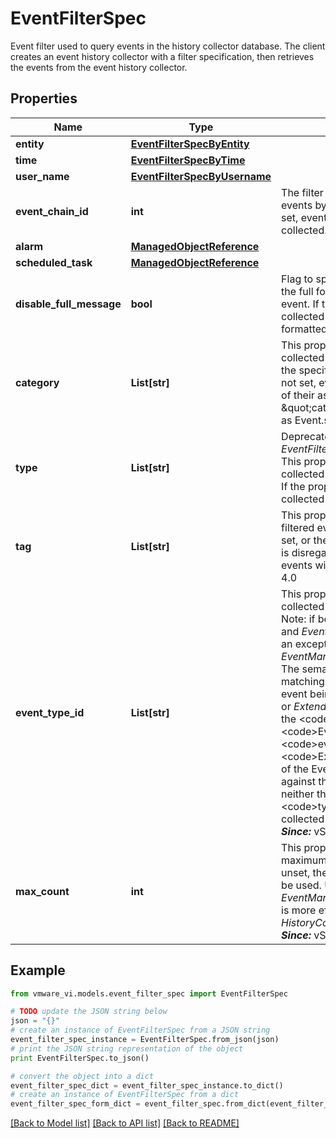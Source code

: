 # EventFilterSpec

Event filter used to query events in the history collector database.  The client creates an event history collector with a filter specification, then retrieves the events from the event history collector. 

## Properties
Name | Type | Description | Notes
------------ | ------------- | ------------- | -------------
**entity** | [**EventFilterSpecByEntity**](EventFilterSpecByEntity.md) |  | [optional] 
**time** | [**EventFilterSpecByTime**](EventFilterSpecByTime.md) |  | [optional] 
**user_name** | [**EventFilterSpecByUsername**](EventFilterSpecByUsername.md) |  | [optional] 
**event_chain_id** | **int** | The filter specification for retrieving events by chain ID.  If the property is not set, events with any chain ID are collected.  | [optional] 
**alarm** | [**ManagedObjectReference**](ManagedObjectReference.md) |  | [optional] 
**scheduled_task** | [**ManagedObjectReference**](ManagedObjectReference.md) |  | [optional] 
**disable_full_message** | **bool** | Flag to specify whether or not to prepare the full formatted message for each event.  If the property is not set, the collected events do not include the full formatted message.  | [optional] 
**category** | **List[str]** | This property, if set, limits the set of collected events to those associated with the specified category.  If the property is not set, events are collected regardless of their association with any category. \&quot;category\&quot; here is the same as Event.severity.  | [optional] 
**type** | **List[str]** | Deprecated as of vSphere API 4.0, use *EventFilterSpec.eventTypeId* instead.  This property, if set, limits the set of collected events to those specified types.  If the property is not set, events are collected regardless of their types.  | [optional] 
**tag** | **List[str]** | This property, if set, limits the set of filtered events to those that have it.  If not set, or the size of it 0, the tag of an event is disregarded. A blank string indicates events without tags.  ***Since:*** vSphere API 4.0  | [optional] 
**event_type_id** | **List[str]** | This property, if set, limits the set of collected events to those specified types.  Note: if both *EventFilterSpec.eventTypeId* and *EventFilterSpec.type* are specified, an exception may be thrown by *EventManager.CreateCollectorForEvents*.  The semantics of how eventTypeId matching is done is as follows: - If the event being collected is of type *EventEx*   or *ExtendedEvent*, then we match against the   &lt;code&gt;eventTypeId&lt;/code&gt; (for &lt;code&gt;EventEx&lt;/code&gt;) or   &lt;code&gt;eventId&lt;/code&gt; (for &lt;code&gt;ExtendedEvent&lt;/code&gt;) member of the Event. - Otherwise, we match against the type of the Event itself.    If neither this property, nor &lt;code&gt;type&lt;/code&gt;, is set, events are collected regardless of their types.  ***Since:*** vSphere API 4.0  | [optional] 
**max_count** | **int** | This property, if set, specifies the maximum number of returned events.  If unset, the default maximum number will be used. Using this property with *EventManager.CreateCollectorForEvents* is more efficient than a call to *HistoryCollector.SetCollectorPageSize*.  ***Since:*** vSphere API 6.5  | [optional] 

## Example

```python
from vmware_vi.models.event_filter_spec import EventFilterSpec

# TODO update the JSON string below
json = "{}"
# create an instance of EventFilterSpec from a JSON string
event_filter_spec_instance = EventFilterSpec.from_json(json)
# print the JSON string representation of the object
print EventFilterSpec.to_json()

# convert the object into a dict
event_filter_spec_dict = event_filter_spec_instance.to_dict()
# create an instance of EventFilterSpec from a dict
event_filter_spec_form_dict = event_filter_spec.from_dict(event_filter_spec_dict)
```
[[Back to Model list]](../README.md#documentation-for-models) [[Back to API list]](../README.md#documentation-for-api-endpoints) [[Back to README]](../README.md)


